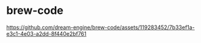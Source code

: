 # brew-code

https://github.com/dream-engine/brew-code/assets/119283452/7b33ef1a-e3c1-4e03-a2dd-8f440e2bf761

